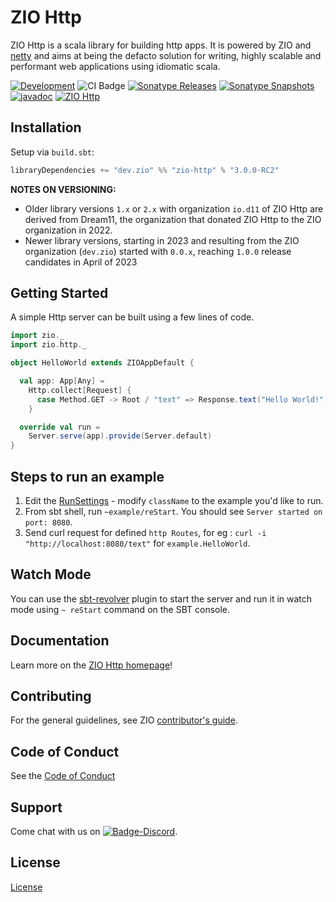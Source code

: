 [//]: # (This file was autogenerated using `zio-sbt-website` plugin via `sbt generateReadme` command.)
[//]: # (So please do not edit it manually. Instead, change "docs/index.md" file or sbt setting keys)
[//]: # (e.g. "readmeDocumentation" and "readmeSupport".)

# ZIO Http

ZIO Http is a scala library for building http apps. It is powered by ZIO and [netty](https://netty.io/) and aims at being the defacto solution for writing, highly scalable and performant web applications using idiomatic scala.

[![Development](https://img.shields.io/badge/Project%20Stage-Development-green.svg)](https://github.com/zio/zio/wiki/Project-Stages) ![CI Badge](https://github.com/zio/zio-http/workflows/Continuous%20Integration/badge.svg) [![Sonatype Releases](https://img.shields.io/nexus/r/https/oss.sonatype.org/dev.zio/zio-http_2.13.svg?label=Sonatype%20Release)](https://oss.sonatype.org/content/repositories/releases/dev/zio/zio-http_2.13/) [![Sonatype Snapshots](https://img.shields.io/nexus/s/https/oss.sonatype.org/dev.zio/zio-http_2.13.svg?label=Sonatype%20Snapshot)](https://oss.sonatype.org/content/repositories/snapshots/dev/zio/zio-http_2.13/) [![javadoc](https://javadoc.io/badge2/dev.zio/zio-http-docs_2.13/javadoc.svg)](https://javadoc.io/doc/dev.zio/zio-http-docs_2.13) [![ZIO Http](https://img.shields.io/github/stars/zio/zio-http?style=social)](https://github.com/zio/zio-http)

## Installation

Setup via `build.sbt`:

```scala
libraryDependencies += "dev.zio" %% "zio-http" % "3.0.0-RC2"
```

**NOTES ON VERSIONING:**

- Older library versions `1.x` or `2.x` with organization `io.d11` of ZIO Http are derived from Dream11, the organization that donated ZIO Http to the ZIO organization in 2022. 
- Newer library versions, starting in 2023 and resulting from the ZIO organization (`dev.zio`) started with `0.0.x`, reaching `1.0.0` release candidates in April of 2023

## Getting Started

A simple Http server can be built using a few lines of code.

```scala
import zio._
import zio.http._

object HelloWorld extends ZIOAppDefault {

  val app: App[Any] = 
    Http.collect[Request] {
      case Method.GET -> Root / "text" => Response.text("Hello World!")
    }

  override val run =
    Server.serve(app).provide(Server.default)
}
```

## Steps to run an example

1. Edit the [RunSettings](https://github.com/zio/zio-http/blob/main/project/BuildHelper.scala#L107) - modify `className` to the example you'd like to run.
2. From sbt shell, run `~example/reStart`. You should see `Server started on port: 8080`.
3. Send curl request for defined `http Routes`, for eg : `curl -i "http://localhost:8080/text"` for `example.HelloWorld`.

## Watch Mode

You can use the [sbt-revolver] plugin to start the server and run it in watch mode using `~ reStart` command on the SBT console.

[sbt-revolver]: https://github.com/spray/sbt-revolver

## Documentation

Learn more on the [ZIO Http homepage](https://github.com/zio/zio-http)!

## Contributing

For the general guidelines, see ZIO [contributor's guide](https://zio.dev/about/contributing).

## Code of Conduct

See the [Code of Conduct](https://zio.dev/about/code-of-conduct)

## Support

Come chat with us on [![Badge-Discord]][Link-Discord].

[Badge-Discord]: https://img.shields.io/discord/629491597070827530?logo=discord "chat on discord"
[Link-Discord]: https://discord.gg/2ccFBr4 "Discord"

## License

[License](LICENSE)

